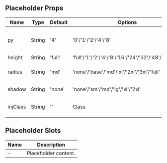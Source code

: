 ## Placeholder Props

| Name     | Type   | Default | Options                                              | Required | Description                     |
| -------- | ------ | ------- | ---------------------------------------------------- | -------- | ------------------------------- |
| py       | String | '4'     | '0'/'1'/'2'/'4'/'8'                                  | No       | Padding-top and Padding-bottom. |
| height   | String | 'full'  | 'full'/'1'/'2'/'4'/'8'/'16'/'24'/'32'/'48'/'64'/'96' | No       | Height.                         |
| radius   | String | 'md'    | 'none'/'base'/'md'/'xl'/'2xl'/'3xl'/'full'           | No       | Rounded corner style.           |
| shadow   | String | 'none'  | 'none'/'sm'/'md'/'lg'/'xl'/'2xl'                     | No       | Shadow style.                   |
| injClass | String | ''      | Class                                                | No       | Class name for custom CSS.      |

## Placeholder Slots

| Name | Description          |
| ---- | -------------------- |
| -    | Placeholder content. |
